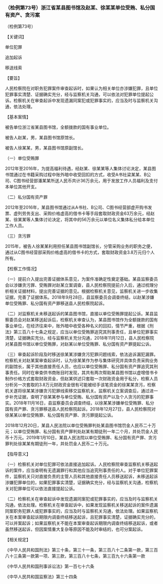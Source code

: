 ### （检例第73号）浙江省某县图书馆及赵某、徐某某单位受贿、私分国有资产、贪污案
（检例第73号）

【关键词】

单位犯罪

追加起诉

移送线索

【要旨】

人民检察院在对职务犯罪案件审查起诉时，如果认为相关单位亦涉嫌犯罪，且单位犯罪事实清楚、证据确实充分，经与监察机关沟通，可以依法对犯罪单位提起公诉。检察机关在审查起诉中发现遗漏同案犯或犯罪事实的，应当及时与监察机关沟通，依法处理。

【基本案情】

被告单位浙江省某县图书馆，全额拨款的国有事业单位。

被告人赵某，男，某县图书馆原馆长。

被告人徐某某，男，某县图书馆原副馆长。

（一）单位受贿罪

2012年至2016年，为提高福利待遇，经赵某、徐某某等人集体讨论决定，某县图书馆通过在书籍采购过程中账外暗中收受回扣的方式，收受A书社梁某某、B公司、C图书经营部潘某某所送人民币共计36万余元，用于发放工作人员福利及支付本单位其他开支。

（二）私分国有资产罪

2012年至2016年，某县图书馆通过从A书社、B公司、C图书经营部虚开购书发票、虚列劳务支出、采购价格虚高的借书卡等手段套取财政资金63万余元，经赵某、徐某某等人集体讨论决定，将其中的56万余元以单位名义集体私分给本单位工作人员。

（三）贪污罪

2015年，被告人徐某某利用担任某县图书馆副馆长，分管采购业务的职务之便，通过从C图书经营部采购价格虚高的借书卡的方式，套取财政资金3.8万元归个人所有。

【检察工作情况】

（一）提前介入提出完善证据体系意见，为案件准确定性奠定基础。某县监察委员会以涉嫌贪污罪、受贿罪对赵某立案调查，县人民检察院提前介入后，通过梳理分析相关证据材料，提出完善证据的意见。根据检察机关意见，监察机关进一步收集证据，完善了证据体系。2018年9月28日，县监察委员会调查终结，以赵某涉嫌单位受贿罪、私分国有资产罪移送县人民检察院起诉。

（二）对监察机关未移送起诉的某县图书馆，直接以单位受贿罪提起公诉。某县监察委员会对赵某移送起诉后，检察机关审查认为，某县图书馆作为全额拨款的国有事业单位，在经济往来中，账外暗中收受各种名义的回扣，情节严重，根据《刑法》第三百八十七条之规定，应当以单位受贿罪追究其刑事责任，且单位犯罪事实清楚，证据确实充分。经与监察机关充分沟通，2018年11月12日，县人民检察院对某县图书馆以单位受贿罪，对赵某以单位受贿罪、私分国有资产罪提起公诉。

（三）审查起诉阶段及时移送徐某某涉嫌贪污犯罪问题线索，依法追诉漏犯漏罪。检察机关对赵某案审查起诉时，认为徐某某作为参与集体研究并具体负责采购业务的副馆长，属于其他直接责任人员，也应以单位受贿罪、私分国有资产罪追究其刑事责任。同时在审查供书商账目时发现，其共有两次帮助某县图书馆以虚增借书卡制作价格方式套取财政资金，但赵某供述只套取一次财政资金用于私分，检察人员分析另一次套取的3.8万元财政资金很有可能被经手该笔资金的徐某某贪污，检察机关遂将徐某某涉嫌贪污犯罪线索移交监察机关。监察机关立案调查后，通过进一步补充证据，查明了徐某某参与单位受贿、私分国有资产以及个人贪污的犯罪事实。2018年11月16日，县监察委员会调查终结，以徐某某涉嫌单位受贿罪、私分国有资产罪、贪污罪移送县人民检察院起诉。2018年12月27日，县人民检察院对徐某某以单位受贿罪、私分国有资产罪、贪污罪提起公诉。

2018年12月20日，某县人民法院以单位受贿罪判处某县图书馆罚金人民币二十万元；以单位受贿罪、私分国有资产罪判处赵某有期徒刑一年二个月，并处罚金人民币十万元。2019年1月10日，某县人民法院以单位受贿罪、私分国有资产罪、贪污罪判处徐某某有期徒刑一年，并处罚金人民币二十万元。

【指导意义】

（一）检察机关对单位犯罪可依法直接追加起诉。人民检察院审查监察机关移送起诉的案件，应当查明有无遗漏罪行和其他应当追究刑事责任的人。对于单位犯罪案件，监察机关只对直接负责的主管人员和其他直接责任人员移送起诉，未移送起诉涉嫌犯罪单位的，如果犯罪事实清楚，证据确实充分，经与监察机关沟通，检察机关对犯罪单位可以依法直接提起公诉。

（二）检察机关在审查起诉中发现遗漏同案犯或犯罪事实的，应当及时与监察机关沟通，依法处理。检察机关在审查起诉中，如果发现监察机关移送起诉的案件遗漏同案职务犯罪人或犯罪事实的，应当及时与监察机关沟通，依法处理。如果监察机关在本案审查起诉期限内调查终结移送起诉，且犯罪事实清楚，证据确实充分的，可以并案起诉；如果监察机关不能在本案审查起诉期限内调查终结移送起诉，或者虽然移送起诉，但因案情重大复杂等原因不能及时审结的，也可分案起诉。

【相关规定】

《中华人民共和国刑法》第三十条，第三十一条，第三百八十二条第一款，第三百八十三条第一款第一项、第三款，第三百八十七条，第三百九十六条第一款

《中华人民共和国刑事诉讼法》第一百七十六条

《中华人民共和国监察法》第三十四条
